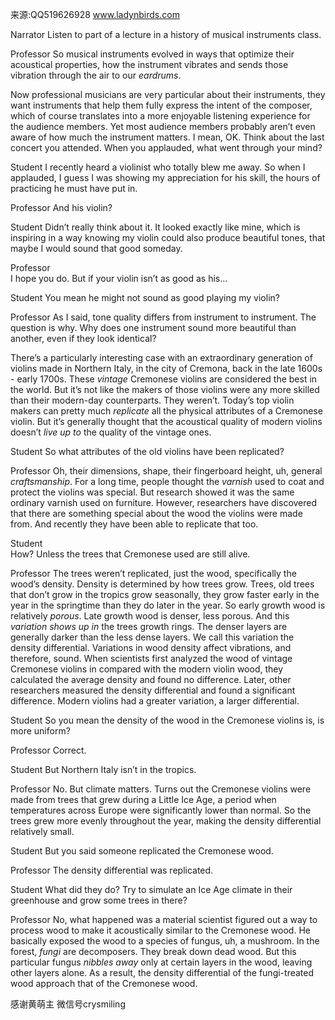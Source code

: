 来源:QQ519626928 www.ladynbirds.com
  
Narrator 
Listen to part of a lecture in a history of musical instruments class. 
  
Professor 
So musical instruments evolved in ways that optimize their acoustical properties, how the instrument vibrates and sends those vibration through the air to our *eardrums*. 
  
Now professional musicians are very particular about their instruments, they want instruments that help them fully express the intent of the composer, which of course translates into a more enjoyable listening experience for the audience members. Yet most audience members probably aren’t even aware of how much the instrument matters. I mean, OK. Think about the last concert you attended. When you applauded, what went through your mind? 
  
Student 
I recently heard a violinist who totally blew me away. So when I applauded, I guess I was showing my appreciation for his skill, the hours of practicing he must have put in. 
  
Professor 
And his violin? 
  
Student 
Didn’t really think about it. It looked exactly like mine, which is inspiring in a way knowing my violin could also produce beautiful tones, that maybe I would sound that good someday. 
  
Professor  
I hope you do. But if your violin isn’t as good as his… 
  
Student 
You mean he might not sound as good playing my violin? 
  
Professor 
As I said, tone quality differs from instrument to instrument. The question is why. Why does one instrument sound more beautiful than another, even if they look identical? 
  
There’s a particularly interesting case with an extraordinary generation of violins made in Northern Italy, in the city of Cremona, back in the late 1600s - early 1700s. These *vintage* Cremonese violins are considered the best in the world. But it’s not like the makers of those violins were any more skilled than their modern-day counterparts. They weren’t. Today’s top violin makers can pretty much *replicate* all the physical attributes of a Cremonese violin. But it’s generally thought that the acoustical quality of modern violins doesn’t *live up to* the quality of the vintage ones. 
  
Student 
So what attributes of the old violins have been replicated? 
  
Professor 
Oh, their dimensions, shape, their fingerboard height, uh, general *craftsmanship*. For a long time, people thought the *varnish* used to coat and protect the violins was special. But research showed it was the same ordinary varnish used on furniture. However, researchers have discovered that there are something special about the wood the violins were made from. And recently they have been able to replicate that too. 
  
Student  
How? Unless the trees that Cremonese used are still alive. 
  
Professor 
The trees weren’t replicated, just the wood, specifically the wood’s density. Density is determined by how trees grow. Trees, old trees that don’t grow in the tropics grow seasonally, they grow faster early in the year in the springtime than they do later in the year. So early growth wood is relatively *porous*. Late growth wood is denser, less porous. And this *variation* *shows up in* the trees growth rings. The denser layers are generally darker than the less dense layers. We call this variation the density differential. Variations in wood density affect vibrations, and therefore, sound. When scientists first analyzed the wood of vintage Cremonese violins in compared with the modern violin wood, they calculated the average density and found no difference. Later, other researchers measured the density differential and found a significant difference. Modern violins had a greater variation, a larger differential. 
  
Student 
So you mean the density of the wood in the Cremonese violins is, is more uniform? 
  
Professor 
Correct. 
  
Student 
But Northern Italy isn’t in the tropics. 
  
Professor 
No. But climate matters. Turns out the Cremonese violins were made from trees that grew during a Little Ice Age, a period when temperatures across Europe were significantly lower than normal. So the trees grew more evenly throughout the year, making the density differential relatively small. 
  
Student 
But you said someone replicated the Cremonese wood. 
  
Professor 
The density differential was replicated. 
  
Student 
What did they do? Try to simulate an Ice Age climate in their greenhouse and grow some trees in there? 

Professor 
No, what happened was a material scientist figured out a way to process wood to make it acoustically similar to the Cremonese wood. He basically exposed the wood to a species of fungus, uh, a mushroom. In the forest, *fungi* are decomposers. They break down dead wood. But this particular fungus *nibbles away* only at certain layers in the wood, leaving other layers alone. As a result, the density differential of the fungi-treated wood approach that of the Cremonese wood. 

感谢黄萌主 微信号crysmiling
